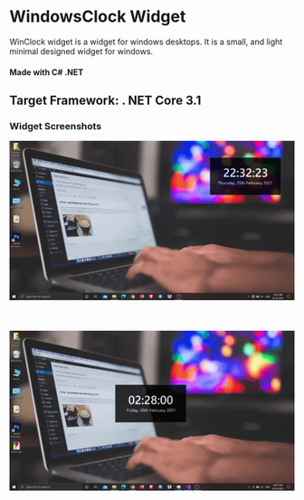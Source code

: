 # WindowsClock Widget

WinClock widget is a widget for windows desktops. It is a small, and light minimal designed widget for windows.

#### Made with C# .NET
## Target Framework: . NET Core 3.1

### Widget Screenshots
<p align="center">
  <img src="/src/screen.gif"> <br> <br> <br> <br>
  <img src="/src/screen2.gif">
</p>
